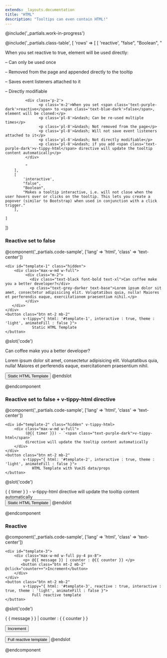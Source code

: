 ```yaml
---
extends: _layouts.documentation
title: "HTML"
description: "Tooltips can even contain HTML!"
---
```

@include('_partials.work-in-progress')


@include('_partials.class-table', [
    'rows' => 
    [ 
        [ 
            'reactive', 
            "false",
            "Boolean",
            "<div class='p-2 border-b border-grey-lighter'>
                 <p class='m-2'>When you set <span class='text-purple-dark'>reactive</span> to <span class='text-blue-dark'>true</span>, element will be used directly:</p>
                 <p class='pl-8'>&ndash; Can only be used once</p>
                 <p class='pl-8'>&ndash; Removed from the page and appended directly to the tooltip</p>
                 <p class='pl-8'>&ndash; Saves event listeners attached to it</p>
                 <p class='pl-8'>&ndash; Directly modifiable</p>
             </div>
             
             <div class='p-2'>
                   <p class='m-2'>When you set <span class='text-purple-dark'>reactive</span> to <span class='text-blue-dark'>false</span>, element will be cloned:</p>
                   <p class='pl-8'>&ndash; Can be re-used multiple times</p>
                   <p class='pl-8'>&ndash; Not removed from the page</p>
                   <p class='pl-8'>&ndash; Will not save event listeners attached to it</p>
                   <p class='pl-8'>&ndash; Not directly modifiable</p>
                   <p class='pl-8'>&ndash; if you add <span class='text-purple-dark'>v-tippy-html</span> directive will update the tooltip content automatically</p>
             </div>
         
             " 
        ], 
        [ 
            'interactive', 
            "false",
            "Boolean",
            "Makes a tooltip interactive, i.e. will not close when the user hovers over or clicks on the tooltip. This lets you create a popover (similar to Bootstrap) when used in conjunction with a click trigger." 
        ], 
        
    ] 
])

<h3>Reactive set to false</h3>

@component('_partials.code-sample', ['lang' => 'html', 'class' => 'text-center']) 

    <div id="template-1" class="hidden">
        <div class="max-w-md w-full">
             <div class="m-2">
               <div class="text-black font-bold text-xl">Can coffee make you a better developer?</div>
               <p class="text-grey-darker text-base">Lorem ipsum dolor sit amet, consectetur adipisicing elit. Voluptatibus quia, nulla! Maiores et perferendis eaque, exercitationem praesentium nihil.</p>
             </div>
       </div>
    </div>
    <button class="btn mt-2 mb-2"
            v-tippy="{ html: '#template-1', interactive : true, theme : 'light', animateFill : false }">
                Static HTML Template
    </button>

@slot('code')

<div id="template-1" class="hidden">
    <div class="max-w-md w-full">
        <div class="m-2">
            <div class="text-black font-bold text-xl">
                Can coffee make you a better developer?
            </div>
            <p class="text-grey-darker text-base">
                Lorem ipsum dolor sit amet, consectetur adipisicing elit. 
                Voluptatibus quia, nulla! Maiores et perferendis eaque,
                exercitationem praesentium nihil.
            </p>
        </div>
    </div>
</div>    

<button v-tippy="{ html: '#template-1', interactive : true, theme : 'light' }">
    Static HTML Template
</button>
@endslot 

@endcomponent

<h3>Reactive set to false + <span class="text-purple-dark">v-tippy-html</span> directive</h3>  

@component('_partials.code-sample', ['lang' => 'html', 'class' => 'text-center']) 

    <div id="template-2" class="hidden" v-tippy-html>
        <div class="max-w-md w-full">
             (@{{ timer }}) - `<span class="text-purple-dark">v-tippy-html</span>` 
             directive will update the tooltip content automatically
        </div>
    </div>
    <button class="btn mt-2 mb-2"
            v-tippy="{ html: '#template-2', interactive : true, theme : 'light', animateFill : false }">
                HTML Template with VueJS data/props
    </button>

@slot('code')

<div id="template-2" class="hidden" v-tippy-html>
        <div class="max-w-md w-full">
            { { timer } }  - <span class="text-purple-dark">v-tippy-html</span> 
            directive will update the tooltip content automatically
        </div>
</div>    

<button v-tippy="{ html: '#template-2', interactive : true, theme : 'light' }">
    Static HTML Template
</button>
@endslot 

@endcomponent

<h3>Reactive</h3>  
@component('_partials.code-sample', ['lang' => 'html', 'class' => 'text-center']) 

    <div id="template-3">
        <div class="max-w-md w-full py-4 px-8">
            <p> @{{ message }} | counter : @{{ counter }} </p>  
           <button class="btn mt-2 mb-2" @click="counter++">Increment</button>
        </div>
    </div>
    <button class="btn mt-2 mb-2"
            v-tippy="{ html: '#template-3', reactive : true, interactive : true, theme : 'light', animateFill : false }">
                Full reactive template
    </button>

@slot('code')

<div id="template-3">
    <div class="max-w-md w-full py-4 px-8">
        <p> { { message } } | counter : { { counter } } </p>  
       <button class="btn mt-2 mb-2" @click="counter++">Increment</button>
    </div>
</div>

<button v-tippy="{ html: '#template-3', reactive : true,
        interactive : true, theme : 'light', animateFill : false }">
    Full reactive template
</button>
@endslot 

@endcomponent